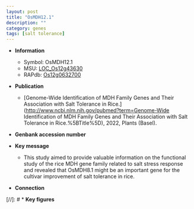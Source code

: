 ```yaml
---
layout: post
title: "OsMDH12.1"
description: ""
category: genes
tags: [salt tolerance]
---
```


* **Information**  
    + Symbol: OsMDH12.1  
    + MSU: [LOC_Os12g43630](http://rice.uga.edu/cgi-bin/ORF_infopage.cgi?orf=LOC_Os12g43630)  
    + RAPdb: [Os12g0632700](https://rapdb.dna.affrc.go.jp/locus/?name=Os12g0632700)  

* **Publication**  
    + [Genome-Wide Identification of MDH Family Genes and Their Association with Salt Tolerance in Rice.](http://www.ncbi.nlm.nih.gov/pubmed?term=Genome-Wide Identification of MDH Family Genes and Their Association with Salt Tolerance in Rice.%5BTitle%5D), 2022, Plants (Basel).

* **Genbank accession number**  

* **Key message**  
    + This study aimed to provide valuable information on the functional study of the rice MDH gene family related to salt stress response and revealed that OsMDH8.1 might be an important gene for the cultivar improvement of salt tolerance in rice.

* **Connection**  

[//]: # * **Key figures**  


